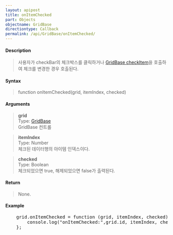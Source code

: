 ```yaml
---
layout: apipost
title: onItemChecked
part: Objects
objectname: GridBase
directiontype: Callback
permalink: /api/GridBase/onItemChecked/
---
```



#### Description

> 사용자가 checkBar의 체크박스를 클릭하거나 [GridBase checkItem](/api/GridBase/checkItem/)을 호출하여 체크를 변경한 경우 호출된다.  

#### Syntax

> function onItemChecked(grid, itemIndex, checked)  

#### Arguments

> **grid**  
> Type: [GridBase](/api/types/GridBase/)  
> GridBase 컨트롤  

> **itemIndex**  
> Type: Number  
> 체크된 데이터행의 아이템 인덱스이다.  

> **checked**  
> Type: Boolean  
> 체크되었으면 true, 해제되었으면 false가 출력된다.  

#### Return

> None.

#### Example

<pre class="prettyprint">
    grid.onItemChecked = function (grid, itemIndex, checked) {
        console.log("onItemChecked:",grid.id, itemIndex, checked);
    };
</pre>

